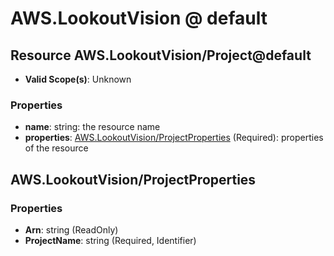 # AWS.LookoutVision @ default

## Resource AWS.LookoutVision/Project@default
* **Valid Scope(s)**: Unknown
### Properties
* **name**: string: the resource name
* **properties**: [AWS.LookoutVision/ProjectProperties](#awslookoutvisionprojectproperties) (Required): properties of the resource

## AWS.LookoutVision/ProjectProperties
### Properties
* **Arn**: string (ReadOnly)
* **ProjectName**: string (Required, Identifier)

